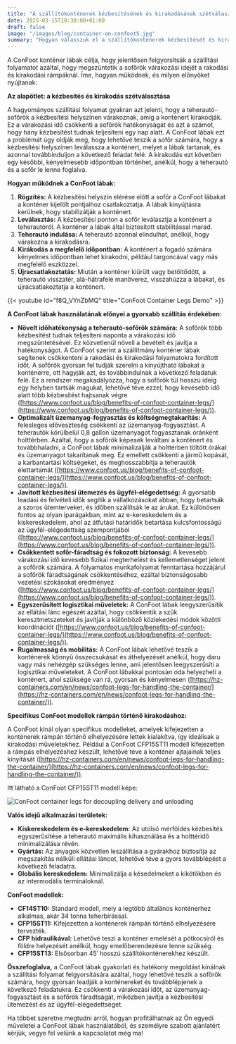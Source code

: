 ```yaml
---
title: "A szállítókonténerek kézbesítésének és kirakodásának szétválasztása"
date: 2025-03-15T10:30:00+01:00
draft: false
image: "/images/blog/container-on-confoot5.jpg"
summary: "Hogyan válasszuk el a szállítókonténerek kézbesítését és kirakodását."
---
```


A ConFoot konténer lábak célja, hogy jelentősen felgyorsítsák a szállítási folyamatot azáltal, hogy megszüntetik a sofőrök várakozási idejét a rakodási és kirakodási rámpáknál. Íme, hogyan működnek, és milyen előnyöket nyújtanak:

**Az alapötlet: a kézbesítés és kirakodás szétválasztása**

A hagyományos szállítási folyamat gyakran azt jelenti, hogy a teherautó-sofőrök a kézbesítési helyszínen várakoznak, amíg a konténert kirakodják. Ez a várakozási idő csökkenti a sofőrök hatékonyságát és azt a számot, hogy hány kézbesítést tudnak teljesíteni egy nap alatt. A ConFoot lábak ezt a problémát úgy oldják meg, hogy lehetővé teszik a sofőr számára, hogy a kézbesítési helyszínen leválassza a konténert, melyet a lábak tartanak, és azonnal továbbinduljon a következő feladat felé. A kirakodás ezt követően egy későbbi, kényelmesebb időpontban történhet, anélkül, hogy a teherautó és a sofőr le lenne foglalva.

**Hogyan működnek a ConFoot lábak:**

1.  **Rögzítés:** A kézbesítési helyszín elérése előtt a sofőr a ConFoot lábakat a konténer kijelölt pontjaihoz csatlakoztatja. A lábak kinyújtásra kerülnek, hogy stabilizálják a konténert.
2.  **Leválasztás:** A kézbesítési ponton a sofőr leválasztja a konténert a teherautóról. A konténer a lábak által biztosított stabilitással marad.
3.  **Teherautó indulása:** A teherautó azonnal elindulhat, anélkül, hogy várakozna a kirakodásra.
4.  **Kirákodás a megfelelő időpontban:** A konténert a fogadó számára kényelmes időpontban lehet kirakodni, például targoncával vagy más megfelelő eszközzel.
5.  **Újracsatlakoztatás:** Miután a konténer kiürült vagy betöltődött, a teherautó visszatér, alá-hátrafelé manőverez, visszahúzza a lábakat, és újracsatlakoztatja a konténert.

{{< youtube id="f8Q_VYnZbMQ" title="ConFoot Container Legs Demo" >}}

**A ConFoot lábak használatának előnyei a gyorsabb szállítás érdekében:**

*   **Növelt időhatékonyság a teherautó-sofőrök számára:** A sofőrök több kézbesítést tudnak teljesíteni naponta a várakozási idő megszüntetésével. Ez közvetlenül növeli a bevételt és javítja a hatékonyságot. A ConFoot szerint a szállítmány konténer lábak segítenek csökkenteni a rakodási és kirakodási folyamatokra fordított időt. A sofőrök gyorsan fel tudják szerelni a kinyújtható lábakat a konténerre, ott hagyják azt, és továbbindulnak a következő feladatuk felé. Ez a rendszer megakadályozza, hogy a sofőrök túl hosszú ideig egy helyben tartsák magukat, lehetővé téve ezzel, hogy kevesebb idő alatt több kézbesítést hajtsanak végre ([https://www.confoot.us/blog/benefits-of-confoot-container-legs/](https://www.confoot.us/blog/benefits-of-confoot-container-legs/)).
*   **Optimalizált üzemanyag-fogyasztás és költségmegtakarítás:** A felesleges időveszteség csökkenti az üzemanyag-fogyasztást. A teherautók körülbelül 0,8 gallon üzemanyagot fogyasztanak óránként holttérben. Azáltal, hogy a sofőrök képesek leváltani a konténert és továbbhaladni, a ConFoot lábak minimalizálják a holttérben töltött órákat és üzemanyagot takarítanak meg. Ez emellett csökkenti a jármű kopását, a karbantartási költségeket, és meghosszabbítja a teherautók élettartamát ([https://www.confoot.us/blog/benefits-of-confoot-container-legs/](https://www.confoot.us/blog/benefits-of-confoot-container-legs/)).
*   **Javított kézbesítési ütemezés és ügyfél-elégedettség:** A gyorsabb leadási és felvételi idők segítik a vállalkozásokat abban, hogy betartsák a szoros ütemterveket, és időben szállítsák le az árukat. Ez különösen fontos az olyan iparágakban, mint az e-kereskedelem és a kiskereskedelem, ahol az átfutási határidők betartása kulcsfontosságú az ügyfél-elégedettség szempontjából ([https://www.confoot.us/blog/benefits-of-confoot-container-legs/](https://www.confoot.us/blog/benefits-of-confoot-container-legs/)).
*   **Csökkentett sofőr-fáradtság és fokozott biztonság:** A kevesebb várakozási idő kevesebb fizikai megterhelést és kellemetlenséget jelent a sofőrök számára. A folyamatos munkafolyamat fenntartása hozzájárul a sofőrök fáradtságának csökkentéséhez, ezáltal biztonságosabb vezetési szokásokat eredményez ([https://www.confoot.us/blog/benefits-of-confoot-container-legs/](https://www.confoot.us/blog/benefits-of-confoot-container-legs/)).
*   **Egyszerűsített logisztikai műveletek:** A ConFoot lábak leegyszerűsítik az ellátási lánc egészét azáltal, hogy csökkentik a szűk keresztmetszeteket és javítják a különböző közlekedési módok közötti koordinációt ([https://www.confoot.us/blog/benefits-of-confoot-container-legs/](https://www.confoot.us/blog/benefits-of-confoot-container-legs/)).
*   **Rugalmasság és mobilitás:** A ConFoot lábak lehetővé teszik a konténerek könnyű összecsukását és áthelyezését anélkül, hogy daru vagy más nehézgép szükséges lenne, ami jelentősen leegyszerűsíti a logisztikai műveleteket. A ConFoot lábakkal pontosan oda helyezheti a konténert, ahol szüksége van rá, gyorsan és kényelmesen ([https://hz-containers.com/en/news/confoot-legs-for-handling-the-container/](https://hz-containers.com/en/news/confoot-legs-for-handling-the-container/)).

**Specifikus ConFoot modellek rámpán történő kirakodáshoz:**

A ConFoot kínál olyan specifikus modelleket, amelyek kifejezetten a konténerek rámpán történő elhelyezésére lettek kialakítva, így ideálisak a kirakodási műveletekhez. Például a ConFoot CFP15ST11 modell kifejezetten a rámpás elhelyezéshez készült, lehetővé téve a konténer ajtajainak teljes kinyitását ([https://hz-containers.com/en/news/confoot-legs-for-handling-the-container/](https://hz-containers.com/en/news/confoot-legs-for-handling-the-container/)).

Itt látható a ConFoot CFP15ST11 modell képe:

![ConFoot container legs for decoupling delivery and unloading](/images/blog/container-on-confoot-unloading2.jpg)

**Valós idejű alkalmazási területek:**

*   **Kiskereskedelem és e-kereskedelem:** Az utolsó mérföldes kézbesítés egyszerűsítése a teherautó maximális kihasználása és a holttéridő minimalizálása révén.
*   **Gyártás:** Az anyagok közvetlen leszállítása a gyárakhoz biztosítja az megszakítás nélküli ellátási láncot, lehetővé téve a gyors továbblépést a következő feladatra.
*   **Globális kereskedelem:** Minimalizálja a késedelmeket a kikötőkben és az intermodális termináloknál.

**ConFoot modellek:**

*   **CF14ST10:** Standard modell, mely a legtöbb általános konténerhez alkalmas, akár 34 tonna teherbírással.
*   **CFP15ST11:** Kifejezetten a konténerek rámpán történő elhelyezésére tervezték.
*   **CFP hidraulikával:** Lehetővé teszi a konténer emelését a pótkocsiról és földre helyezését anélkül, hogy emelőberendezésre lenne szükség.
*   **CFP15ST13:** Elsősorban 45′ hosszú szállítókonténerekhez készült.

**Összefoglalva,** a ConFoot lábak gyakorlati és hatékony megoldást kínálnak a szállítási folyamat felgyorsítására azáltal, hogy lehetővé teszik a sofőrök számára, hogy gyorsan leadják a konténereket és továbblépjenek a következő feladatukra. Ez csökkenti a várakozási időt, az üzemanyag-fogyasztást és a sofőrök fáradtságát, miközben javítja a kézbesítési ütemezést és az ügyfél-elégedettséget.

Ha többet szeretne megtudni arról, hogyan profitálhatnak az Ön egyedi műveletei a ConFoot lábak használatából, és személyre szabott ajánlatért kérjük, vegye fel velünk a kapcsolatot még ma!